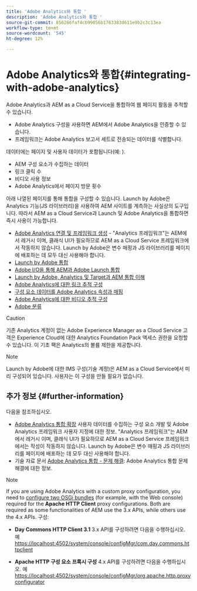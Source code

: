 ```yaml
---
title: 'Adobe Analytics와 통합 '
description: 'Adobe Analytics와 통합 '
source-git-commit: 856266faf4cb99056b1763383d611e9b2c3c13ea
workflow-type: tm+mt
source-wordcount: '545'
ht-degree: 12%

---
```



# Adobe Analytics와 통합{#integrating-with-adobe-analytics}

Adobe Analytics과 AEM as a Cloud Service을 통합하여 웹 페이지 활동을 추적할 수 있습니다.

* Adobe Analytics 구성을 사용하면 AEM에서 Adobe Analytics을 인증할 수 있습니다.
* 프레임워크는 Adobe Analytics 보고서 세트로 전송되는 데이터를 식별합니다.

데이터에는 페이지 및 사용자 데이터가 포함됩니다(예: ).

* AEM 구성 요소가 수집하는 데이터
* 링크 클릭 수
* 비디오 사용 정보
* Adobe Analytics에서 페이지 방문 횟수

아래 나열된 페이지를 통해 통합을 구성할 수 있습니다. Launch by Adobe은 Analytics 기능(JS 라이브러리)을 사용하여 AEM 사이트를 계측하는 사실상의 도구입니다. 따라서 AEM as a Cloud Service과 Launch 및 Adobe Analytics을 통합하면 즉시 사용이 가능합니다.

* [Adobe Analytics 연결 및 프레임워크 생성](https://experienceleague.adobe.com/docs/experience-manager-65/administering/integration/adobeanalytics-connect.html) - &quot;Analytics 프레임워크&quot;는 AEM에서 레거시 이며, 클래식 UI가 필요하므로 AEM as a Cloud Service 프레임워크에서 작동하지 않습니다. Launch by Adobe은 변수 매핑과 JS 라이브러리를 페이지에 배포하는 데 모두 대신 사용해야 합니다.
* [Launch by Adobe 통합](https://experienceleague.adobe.com/docs/experience-manager-learn/sites/integrations/adobe-launch-integration-tutorial-understand.html)
* [Adobe I/O을 통해 AEM과 Adobe Launch 통합](https://helpx.adobe.com/experience-manager/using/aem_launch_adobeio_integration.html)
* [Launch by Adobe, Analytics 및 Target과 AEM 통합 이해](https://helpx.adobe.com/experience-manager/kt/integration/using/aem-launch-integration-tutorial-understand.html)
* [Adobe Analytics에 대한 링크 추적 구성](https://experienceleague.adobe.com/docs/experience-manager-65/administering/integration/adobeanalytics-link.html)
* [구성 요소 데이터를 Adobe Analytics 속성과 매핑](https://experienceleague.adobe.com/docs/experience-manager-65/administering/integration/adobeanalytics-mapping.html)
* [Adobe Analytics에 대한 비디오 추적 구성](https://experienceleague.adobe.com/docs/experience-manager-65/administering/integration/adobeanalytics-video.html)
* [Adobe 분류](https://experienceleague.adobe.com/docs/experience-manager-65/administering/integration/adobeanalytics-classifications.html)

>[!CAUTION]
>
>기존 Analytics 계정이 없는 Adobe Experience Manager as a Cloud Service 고객은 Experience Cloud에 대한 Analytics Foundation Pack 액세스 권한을 요청할 수 있습니다.  이 기초 팩은 Analytics의 볼륨 제한을 제공합니다.

>[!NOTE]
>
>Launch by Adobe에 대한 IMS 구성(기술 계정)은 AEM as a Cloud Service에서 미리 구성되어 있습니다. 사용자는 이 구성을 만들 필요가 없습니다.

## 추가 정보 {#further-information}

다음을 참조하십시오.

* [Adobe Analytics 통합 확장](https://experienceleague.adobe.com/docs/experience-manager-65/developing/extending-aem/extending-analytics/extending-analytics.html) 사용자 데이터를 수집하는 구성 요소 개발 및 Adobe Analytics 프레임워크 사용자 지정에 대한 정보. &quot;Analytics 프레임워크&quot;는 AEM에서 레거시 이며, 클래식 UI가 필요하므로 AEM as a Cloud Service 프레임워크에서는 작성이 작동하지 않습니다. Launch by Adobe은 변수 매핑과 JS 라이브러리를 페이지에 배포하는 데 모두 대신 사용해야 합니다.
* 기술 자료 문서 [Adobe Analytics 통합 - 문제 해결](https://helpx.adobe.com/experience-manager/kb/sitecatalystintegrationtroubleshooting.html): Adobe Analytics 통합 문제 해결에 대한 정보.

>[!NOTE]
>
>If you are using Adobe Analytics with a custom proxy configuration, you need to [configure two OSGi bundles](https://experienceleague.adobe.com/docs/experience-manager-65/deploying/configuring/configuring-osgi.html) (for example, with the Web console) required for the **Apache HTTP Client** proxy configurations. Both are required as some functionalities of AEM use the 3.x APIs, while others use the 4.x APIs. 구성:
>
>* **Day Commons HTTP Client 3.1** 3.x API를 구성하려면 다음을 수행하십시오.
   >  예 [https://localhost:4502/system/console/configMgr/com.day.commons.httpclient](https://localhost:4502/system/console/configMgr/com.day.commons.httpclient)
>
>* **Apache HTTP 구성 요소 프록시 구성** 4.x API를 구성하려면 다음을 수행하십시오.
   >  예 [https://localhost:4502/system/console/configMgr/org.apache.http.proxyconfigurator](https://localhost:4502/system/console/configMgr/org.apache.http.proxyconfigurator)
>

